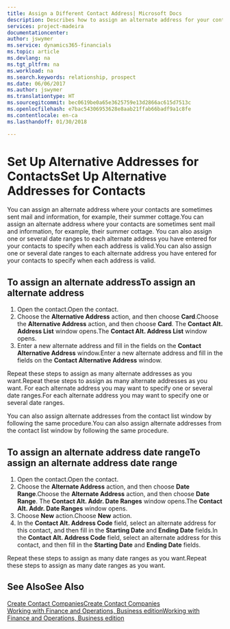```yaml
---
title: Assign a Different Contact Address| Microsoft Docs
description: Describes how to assign an alternate address for your contacts or prospects, where they are sometimes sent information.
services: project-madeira
documentationcenter: 
author: jswymer
ms.service: dynamics365-financials
ms.topic: article
ms.devlang: na
ms.tgt_pltfrm: na
ms.workload: na
ms.search.keywords: relationship, prospect
ms.date: 06/06/2017
ms.author: jswymer
ms.translationtype: HT
ms.sourcegitcommit: bec0619be0a65e3625759e13d2866ac615d7513c
ms.openlocfilehash: e7bac54306953628e8aab21ffab66badf9a1c8fe
ms.contentlocale: en-ca
ms.lasthandoff: 01/30/2018

---
```

# <a name="set-up-alternative-addresses-for-contacts"></a><span data-ttu-id="de2e1-103">Set Up Alternative Addresses for Contacts</span><span class="sxs-lookup"><span data-stu-id="de2e1-103">Set Up Alternative Addresses for Contacts</span></span>
<span data-ttu-id="de2e1-104">You can assign an alternate address where your contacts are sometimes sent mail and information, for example, their summer cottage.</span><span class="sxs-lookup"><span data-stu-id="de2e1-104">You can assign an alternate address where your contacts are sometimes sent mail and information, for example, their summer cottage.</span></span> <span data-ttu-id="de2e1-105">You can also assign one or several date ranges to each alternate address you have entered for your contacts to specify when each address is valid.</span><span class="sxs-lookup"><span data-stu-id="de2e1-105">You can also assign one or several date ranges to each alternate address you have entered for your contacts to specify when each address is valid.</span></span>

## <a name="to-assign-an-alternate-address"></a><span data-ttu-id="de2e1-106">To assign an alternate address</span><span class="sxs-lookup"><span data-stu-id="de2e1-106">To assign an alternate address</span></span>
1. <span data-ttu-id="de2e1-107">Open the contact.</span><span class="sxs-lookup"><span data-stu-id="de2e1-107">Open the contact.</span></span>
2. <span data-ttu-id="de2e1-108">Choose the **Alternative Address** action, and then choose **Card**.</span><span class="sxs-lookup"><span data-stu-id="de2e1-108">Choose the **Alternative Address** action, and then choose **Card**.</span></span> <span data-ttu-id="de2e1-109">The **Contact Alt. Address List** window opens.</span><span class="sxs-lookup"><span data-stu-id="de2e1-109">The **Contact Alt. Address List** window opens.</span></span>
3. <span data-ttu-id="de2e1-110">Enter a new alternate address and fill in the fields on the **Contact Alternative Address** window.</span><span class="sxs-lookup"><span data-stu-id="de2e1-110">Enter a new alternate address and fill in the fields on the **Contact Alternative Address** window.</span></span>

<span data-ttu-id="de2e1-111">Repeat these steps to assign as many alternate addresses as you want.</span><span class="sxs-lookup"><span data-stu-id="de2e1-111">Repeat these steps to assign as many alternate addresses as you want.</span></span> <span data-ttu-id="de2e1-112">For each alternate address you may want to specify one or several date ranges.</span><span class="sxs-lookup"><span data-stu-id="de2e1-112">For each alternate address you may want to specify one or several date ranges.</span></span>

<span data-ttu-id="de2e1-113">You can also assign alternate addresses from the contact list window by following the same procedure.</span><span class="sxs-lookup"><span data-stu-id="de2e1-113">You can also assign alternate addresses from the contact list window by following the same procedure.</span></span>

## <a name="to-assign-an-alternate-address-date-range"></a><span data-ttu-id="de2e1-114">To assign an alternate address date range</span><span class="sxs-lookup"><span data-stu-id="de2e1-114">To assign an alternate address date range</span></span>
1. <span data-ttu-id="de2e1-115">Open the contact.</span><span class="sxs-lookup"><span data-stu-id="de2e1-115">Open the contact.</span></span>
2. <span data-ttu-id="de2e1-116">Choose the **Alternate Address** action, and then choose **Date Range**.</span><span class="sxs-lookup"><span data-stu-id="de2e1-116">Choose the **Alternate Address** action, and then choose **Date Range**.</span></span> <span data-ttu-id="de2e1-117">The **Contact Alt. Addr. Date Ranges** window opens.</span><span class="sxs-lookup"><span data-stu-id="de2e1-117">The **Contact Alt. Addr. Date Ranges** window opens.</span></span>
3. <span data-ttu-id="de2e1-118">Choose **New** action.</span><span class="sxs-lookup"><span data-stu-id="de2e1-118">Choose **New** action.</span></span>
4. <span data-ttu-id="de2e1-119">In the **Contact Alt. Address Code** field, select an alternate address for this contact, and then fill in the **Starting Date** and **Ending Date** fields.</span><span class="sxs-lookup"><span data-stu-id="de2e1-119">In the **Contact Alt. Address Code** field, select an alternate address for this contact, and then fill in the **Starting Date** and **Ending Date** fields.</span></span>

<span data-ttu-id="de2e1-120">Repeat these steps to assign as many date ranges as you want.</span><span class="sxs-lookup"><span data-stu-id="de2e1-120">Repeat these steps to assign as many date ranges as you want.</span></span>

## <a name="see-also"></a><span data-ttu-id="de2e1-121">See Also</span><span class="sxs-lookup"><span data-stu-id="de2e1-121">See Also</span></span>
[<span data-ttu-id="de2e1-122">Create Contact Companies</span><span class="sxs-lookup"><span data-stu-id="de2e1-122">Create Contact Companies</span></span>](marketing-create-contact-companies.md)  
[<span data-ttu-id="de2e1-123">Working with Finance and Operations, Business edition</span><span class="sxs-lookup"><span data-stu-id="de2e1-123">Working with Finance and Operations, Business edition</span></span>](ui-work-product.md)


